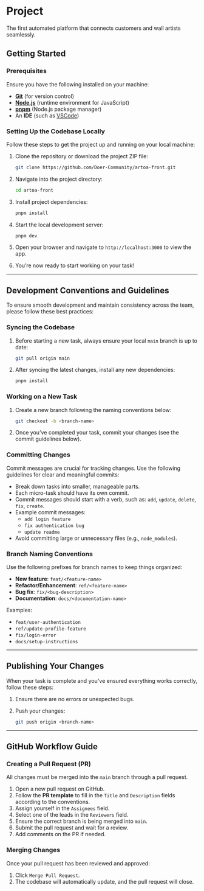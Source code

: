 # Project 

The first automated platform that connects customers and wall artists seamlessly.

## Getting Started

### Prerequisites

Ensure you have the following installed on your machine:

- [**Git**](https://git-scm.com/) (for version control)
- [**Node.js**](https://nodejs.org/en) (runtime environment for JavaScript)
- [**pnpm**](https://pnpm.io/) (Node.js package manager)
- An **IDE** (such as [VSCode](https://code.visualstudio.com/))

### Setting Up the Codebase Locally

Follow these steps to get the project up and running on your local machine:

1. Clone the repository or download the project ZIP file:

   ```bash
   git clone https://github.com/Doer-Community/artoa-front.git
   ```

2. Navigate into the project directory:

   ```bash
   cd artoa-front
   ```

3. Install project dependencies:

   ```bash
   pnpm install
   ```

4. Start the local development server:

   ```bash
   pnpm dev
   ```

5. Open your browser and navigate to `http://localhost:3000` to view the app.
6. You’re now ready to start working on your task!

---

## Development Conventions and Guidelines

To ensure smooth development and maintain consistency across the team,
please follow these best practices:

### Syncing the Codebase

1. Before starting a new task, always ensure your local `main` branch is up to date:

   ```bash
   git pull origin main
   ```

2. After syncing the latest changes, install any new dependencies:

   ```bash
   pnpm install
   ```

### Working on a New Task

1. Create a new branch following the naming conventions below:

   ```bash
   git checkout -b <branch-name>
   ```

2. Once you’ve completed your task, commit your changes (see the commit guidelines
   below).

### Committing Changes

Commit messages are crucial for tracking changes. Use the following guidelines
for clear and meaningful commits:

- Break down tasks into smaller, manageable parts.
- Each micro-task should have its own commit.
- Commit messages should start with a verb, such as: `add`, `update`, `delete`,
  `fix`, `create`.
- Example commit messages:
  - `add login feature`
  - `fix authentication bug`
  - `update readme`
- Avoid committing large or unnecessary files (e.g., `node_modules`).

### Branch Naming Conventions

Use the following prefixes for branch names to keep things organized:

- **New feature**: `feat/<feature-name>`
- **Refactor/Enhancement**: `ref/<feature-name>`
- **Bug fix**: `fix/<bug-description>`
- **Documentation**: `docs/<documentation-name>`

Examples:

- `feat/user-authentication`
- `ref/update-profile-feature`
- `fix/login-error`
- `docs/setup-instructions`

---

## Publishing Your Changes

When your task is complete and you've ensured everything works correctly, follow
these steps:

1. Ensure there are no errors or unexpected bugs.
2. Push your changes:

   ```bash
   git push origin <branch-name>
   ```

---

## GitHub Workflow Guide

### Creating a Pull Request (PR)

All changes must be merged into the `main` branch through a pull request.

1. Open a new pull request on GitHub.
2. Follow the **PR template** to fill in the `Title` and `Description` fields
   according to the conventions.
3. Assign yourself in the `Assignees` field.
4. Select one of the leads in the `Reviewers` field.
5. Ensure the correct branch is being merged into `main`.
6. Submit the pull request and wait for a review.
7. Add comments on the PR if needed.

### Merging Changes

Once your pull request has been reviewed and approved:

1. Click `Merge Pull Request`.
2. The codebase will automatically update, and the pull request will close.

